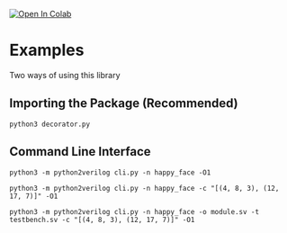 [![Open In Colab](https://colab.research.google.com/assets/colab-badge.svg)](https://colab.research.google.com/github/WorldofKerry/Python2Verilog/blob/main/examples/notebook.ipynb)

# Examples

Two ways of using this library

## Importing the Package (Recommended)

`python3 decorator.py`

## Command Line Interface

`python3 -m python2verilog cli.py -n happy_face -O1`

`python3 -m python2verilog cli.py -n happy_face -c "[(4, 8, 3), (12, 17, 7)]" -O1`

`python3 -m python2verilog cli.py -n happy_face -o module.sv -t testbench.sv -c "[(4, 8, 3), (12, 17, 7)]" -O1`
